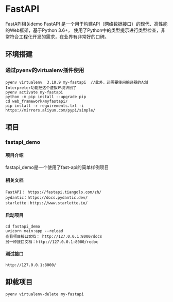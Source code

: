# FastAPI

FastAPI相关demo
FastAPI 是一个用于构建API（网络数据接口）的现代、高性能的Web框架，基于Python 3.6+， 使用了Python中的类型提示进行类型检查，非常符合工程化开发的需求，在业界有非常好的口碑。

## 环境搭建

### 通过pyenv的virtualenv插件使用

    pyenv virtualenv  3.10.9 my-fastapi  //此外，还需要使用编译器的Add Interpreter功能把这个虚拟环境识别了
    pyenv activate my-fastapi
    python -m pip install --upgrade pip
    cd web_framework/myfastapi/
    pip install -r requirements.txt -i https://mirrors.aliyun.com/pypi/simple/

## 项目

### fastapi_demo

#### 项目介绍

fastapi_demo是一个使用了fast-api的简单样例项目

#### 相关文档

    FastAPI： https://fastapi.tiangolo.com/zh/
    pydantic：https://docs.pydantic.dev/
    starlette：https://www.starlette.io/

#### 启动项目

    cd fastapi_demo
    uvicorn main:app --reload
    查看项目接口文档： http://127.0.0.1:8000/docs
    另一种接口文档：http://127.0.0.1:8000/redoc

#### 测试接口

    http://127.0.0.1:8000/

## 卸载项目

    pyenv virtualenv-delete my-fastapi
